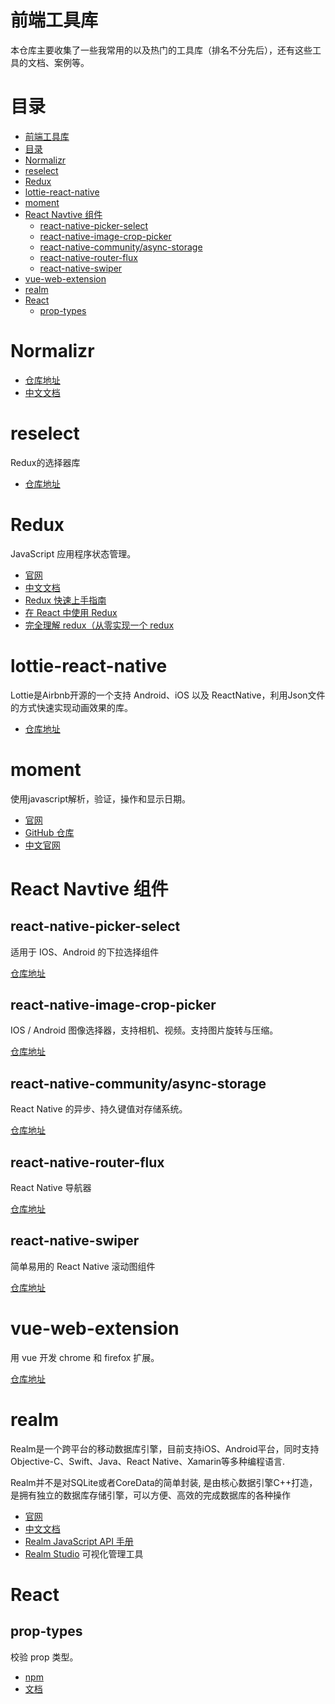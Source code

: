 # 前端工具库

本仓库主要收集了一些我常用的以及热门的工具库（排名不分先后），还有这些工具的文档、案例等。

# 目录


- [前端工具库](#%e5%89%8d%e7%ab%af%e5%b7%a5%e5%85%b7%e5%ba%93)
- [目录](#%e7%9b%ae%e5%bd%95)
- [Normalizr](#normalizr)
- [reselect](#reselect)
- [Redux](#redux)
- [lottie-react-native](#lottie-react-native)
- [moment](#moment)
- [React Navtive 组件](#react-navtive-%e7%bb%84%e4%bb%b6)
  - [react-native-picker-select](#react-native-picker-select)
  - [react-native-image-crop-picker](#react-native-image-crop-picker)
  - [react-native-community/async-storage](#react-native-communityasync-storage)
  - [react-native-router-flux](#react-native-router-flux)
  - [react-native-swiper](#react-native-swiper)
- [vue-web-extension](#vue-web-extension)
- [realm](#realm)
- [React](#react)
  - [prop-types](#prop-types)


# Normalizr

- [仓库地址](https://github.com/paularmstrong/normalizr)
- [中文文档](https://github.com/collinxz-coder/blog/issues/4)

# reselect

Redux的选择器库

- [仓库地址](https://github.com/reduxjs/reselect)

# Redux

JavaScript 应用程序状态管理。

- [官网](https://redux.js.org/)
- [中文文档](https://www.redux.org.cn/)
- [Redux 快速上手指南](https://github.com/collinxz-coder/blog/issues/1)
- [在 React 中使用 Redux](https://github.com/collinxz-coder/blog/issues/2)
- [完全理解 redux（从零实现一个 redux](https://github.com/brickspert/blog/issues/22)
  
# lottie-react-native

Lottie是Airbnb开源的一个支持 Android、iOS 以及 ReactNative，利用Json文件的方式快速实现动画效果的库。

- [仓库地址](https://github.com/react-native-community/lottie-react-native)

# moment
使用javascript解析，验证，操作和显示日期。 

- [官网](http://momentjs.com)
- [GitHub 仓库](http://momentjs.com)
- [中文官网](http://momentjs.cn/)


# React Navtive 组件

## react-native-picker-select

适用于 IOS、Android 的下拉选择组件

[仓库地址](https://github.com/lawnstarter/react-native-picker-select)

## react-native-image-crop-picker

IOS / Android 图像选择器，支持相机、视频。支持图片旋转与压缩。

[仓库地址](https://github.com/ivpusic/react-native-image-crop-picker)

## react-native-community/async-storage

React Native 的异步、持久键值对存储系统。

[仓库地址](https://github.com/react-native-community/async-storage)

## react-native-router-flux

React Native 导航器

[仓库地址](https://github.com/aksonov/react-native-router-flux)

## react-native-swiper

简单易用的 React Native 滚动图组件

[仓库地址](https://github.com/leecade/react-native-swiper)

# vue-web-extension

用 vue 开发 chrome 和 firefox 扩展。

[仓库地址](https://github.com/Kocal/vue-web-extension)


# realm

Realm是一个跨平台的移动数据库引擎，目前支持iOS、Android平台，同时支持Objective-C、Swift、Java、React Native、Xamarin等多种编程语言.

Realm并不是对SQLite或者CoreData的简单封装, 是由核心数据引擎C++打造，是拥有独立的数据库存储引擎，可以方便、高效的完成数据库的各种操作

- [官网](https://realm.io/)
- [中文文档](https://realm.io/cn/docs/)
- [Realm JavaScript API 手册](https://realm.io/docs/javascript/latest/api/)
- [Realm Studio](https://realm.io/cn/products/realm-studio) 可视化管理工具

# React

## prop-types

校验 prop 类型。

- [npm](https://www.npmjs.com/package/prop-types)
- [文档](https://zh-hans.reactjs.org/docs/typechecking-with-proptypes.html)